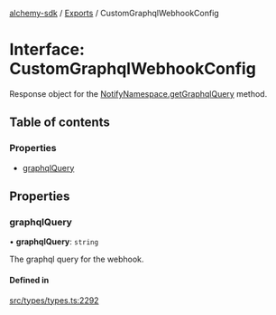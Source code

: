 [alchemy-sdk](../README.md) / [Exports](../modules.md) / CustomGraphqlWebhookConfig

# Interface: CustomGraphqlWebhookConfig

Response object for the [NotifyNamespace.getGraphqlQuery](../classes/NotifyNamespace.md#getgraphqlquery) method.

## Table of contents

### Properties

- [graphqlQuery](CustomGraphqlWebhookConfig.md#graphqlquery)

## Properties

### graphqlQuery

• **graphqlQuery**: `string`

The graphql query for the webhook.

#### Defined in

[src/types/types.ts:2292](https://github.com/alchemyplatform/alchemy-sdk-js/blob/8dc500a/src/types/types.ts#L2292)
